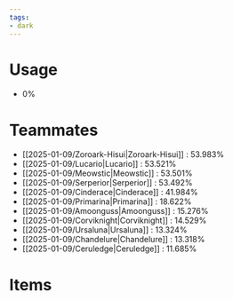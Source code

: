 ```yaml
---
tags:
- dark
---
```

# Usage
- 0%
# Teammates
- [[2025-01-09/Zoroark-Hisui|Zoroark-Hisui]] : 53.983%
- [[2025-01-09/Lucario|Lucario]] : 53.521%
- [[2025-01-09/Meowstic|Meowstic]] : 53.501%
- [[2025-01-09/Serperior|Serperior]] : 53.492%
- [[2025-01-09/Cinderace|Cinderace]] : 41.984%
- [[2025-01-09/Primarina|Primarina]] : 18.622%
- [[2025-01-09/Amoonguss|Amoonguss]] : 15.276%
- [[2025-01-09/Corviknight|Corviknight]] : 14.529%
- [[2025-01-09/Ursaluna|Ursaluna]] : 13.324%
- [[2025-01-09/Chandelure|Chandelure]] : 13.318%
- [[2025-01-09/Ceruledge|Ceruledge]] : 11.685%
# Items